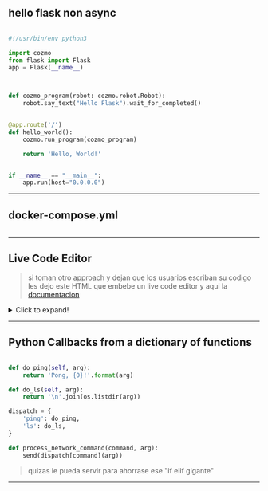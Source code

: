 
## hello flask non async
```python

#!/usr/bin/env python3

import cozmo
from flask import Flask
app = Flask(__name__)



def cozmo_program(robot: cozmo.robot.Robot):
    robot.say_text("Hello Flask").wait_for_completed()


@app.route('/')
def hello_world():
    cozmo.run_program(cozmo_program)

    return 'Hello, World!'


if __name__ == "__main__":
    app.run(host="0.0.0.0")


```
----

## docker-compose.yml
```yaml


```

---
## Live Code Editor

> si toman otro approach y dejan que los usuarios escriban su codigo les dejo este HTML que embebe un live code editor y aqui la [documentacion](https://ace.c9.io/#nav=about)

<details>
  <summary>Click to expand!</summary>
```html
<!DOCTYPE html>
<html lang="en">
<head>
<title>ACE in Action</title>
<style type="text/css" media="screen">
    #editor {
        position: absolute;
        top: 0;
        right: 0;
        bottom: 0;
        left: 0;
    }
</style>
</head>
<body>

<div id="editor">function foo(items) {
    var x = "All this is syntax highlighted";
    return x;
}</div>

<script src="https://cdnjs.cloudflare.com/ajax/libs/ace/1.4.6/ace.js"></script>
<script>
    var editor = ace.edit("editor");
    editor.setTheme("ace/theme/monokai");
    editor.session.setMode("ace/mode/javascript");
</script>
</body>
</html>

```
</details>


---
## ToDo List
> Les entrego un To DO list hecho en html y javascript, les puede servir para ir "agregando" lineas a su programa. Obviamente aqui el source de los elementos es un text-box.



<details>
  <summary>Click to expand!</summary>
```html

<!DOCTYPE html>
<html>

    <head>
        <meta charset="utf-8">
        <meta name="viewport" content="width=device-width, initial-scale=1.0, user-scalable=yes">
    </head>
    <body>
      <input id="task"><button id="add">Add</button>
      <hr>
    <div id="todos"></div>


<script>
    function get_todos() {
        var todos = new Array;
        var todos_str = localStorage.getItem('todo');
        if (todos_str !== null) {
            todos = JSON.parse(todos_str);
        }
        return todos;
    }

    function add() {
        var task = document.getElementById('task').value;

        var todos = get_todos();
        todos.push(task);
        localStorage.setItem('todo', JSON.stringify(todos));

        show();

        return false;
    }

    function remove() {
        var id = this.getAttribute('id');
        var todos = get_todos();
        todos.splice(id, 1);
        localStorage.setItem('todo', JSON.stringify(todos));

        show();

        return false;
    }

    function show() {
        var todos = get_todos();

        var html = '<ul>';
        for(var i=0; i<todos.length; i++) {
            html += '<li>' + todos[i] + '<button class="remove" id="' + i  + '">x</button></li>';
        };
        html += '</ul>';

        document.getElementById('todos').innerHTML = html;

        var buttons = document.getElementsByClassName('remove');
        for (var i=0; i < buttons.length; i++) {
            buttons[i].addEventListener('click', remove);
        };
    }

    document.getElementById('add').addEventListener('click', add);
    show();
</script>
</body>
</html>

```

</details>

---

## Python Callbacks from a dictionary of functions

```python

def do_ping(self, arg):
    return 'Pong, {0}!'.format(arg)

def do_ls(self, arg):
    return '\n'.join(os.listdir(arg))

dispatch = {
    'ping': do_ping,
    'ls': do_ls,
}

def process_network_command(command, arg):
    send(dispatch[command](arg))
```

> quizas le pueda servir para ahorrase ese "if elif gigante"
---
